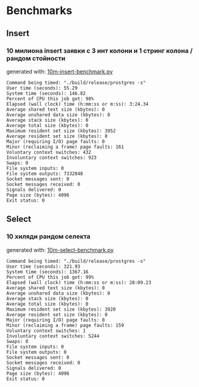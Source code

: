# Benchmarks

## Insert

### 10 милиона insert заявки с 3 инт колони и 1 стринг колона / рандом стойности

generated with: [10m-insert-benchmark.py](10m-insert-benchmark.py)  
```
Command being timed: "./build/release/prostgres -s"
User time (seconds): 55.29
System time (seconds): 146.82
Percent of CPU this job got: 98%
Elapsed (wall clock) time (h:mm:ss or m:ss): 3:24.34
Average shared text size (kbytes): 0
Average unshared data size (kbytes): 0
Average stack size (kbytes): 0
Average total size (kbytes): 0
Maximum resident set size (kbytes): 3952
Average resident set size (kbytes): 0
Major (requiring I/O) page faults: 0
Minor (reclaiming a frame) page faults: 161
Voluntary context switches: 432
Involuntary context switches: 923
Swaps: 0
File system inputs: 0
File system outputs: 7332848
Socket messages sent: 0
Socket messages received: 0
Signals delivered: 0
Page size (bytes): 4096
Exit status: 0
```
## Select

### 10 хиляди рандом селекта
generated with: [10m-select-benchmark.py](10m-select-benchmark.py)  
```
Command being timed: "./build/release/prostgres -s"
User time (seconds): 321.93
System time (seconds): 1367.16
Percent of CPU this job got: 99%
Elapsed (wall clock) time (h:mm:ss or m:ss): 28:09.23
Average shared text size (kbytes): 0
Average unshared data size (kbytes): 0
Average stack size (kbytes): 0
Average total size (kbytes): 0
Maximum resident set size (kbytes): 3920
Average resident set size (kbytes): 0
Major (requiring I/O) page faults: 0
Minor (reclaiming a frame) page faults: 159
Voluntary context switches: 1
Involuntary context switches: 5244
Swaps: 0
File system inputs: 0
File system outputs: 0
Socket messages sent: 0
Socket messages received: 0
Signals delivered: 0
Page size (bytes): 4096
Exit status: 0
```